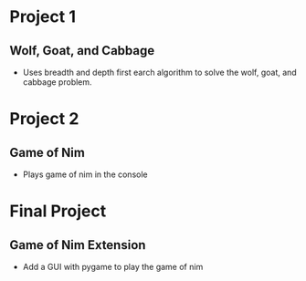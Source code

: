 # Project 1
## Wolf, Goat, and Cabbage
- Uses breadth and depth first earch algorithm to solve the wolf, goat, and cabbage problem.
# Project 2
## Game of Nim
- Plays game of nim in the console
# Final Project
## Game of Nim Extension
- Add a GUI with pygame to play the game of nim
